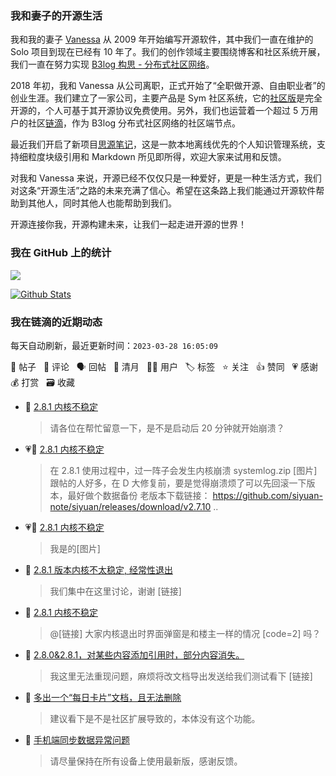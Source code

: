 ### 我和妻子的开源生活

我和我的妻子 [Vanessa](https://github.com/Vanessa219) 从 2009 年开始编写开源软件，其中我们一直在维护的 Solo 项目到现在已经有 10 年了。我们的创作领域主要围绕博客和社区系统开展，我们一直在努力实现 [B3log 构思 - 分布式社区网络](https://ld246.com/article/1546941897596)。

2018 年初，我和 Vanessa 从公司离职，正式开始了“全职做开源、自由职业者”的创业生涯。我们建立了一家公司，主要产品是 Sym 社区系统，它的[社区版](https://github.com/88250/symphony)是完全开源的，个人可基于其开源协议免费使用。另外，我们也运营着一个超过 5 万用户的社区[链滴](https://ld246.com)，作为 B3log 分布式社区网络的社区端节点。

最近我们开启了新项目[思源笔记](https://github.com/siyuan-note/siyuan)，这是一款本地离线优先的个人知识管理系统，支持细粒度块级引用和 Markdown 所见即所得，欢迎大家来试用和反馈。

对我和 Vanessa 来说，开源已经不仅仅只是一种爱好，更是一种生活方式，我们对这条“开源生活”之路的未来充满了信心。希望在这条路上我们能通过开源软件帮助到其他人，同时其他人也能帮助到我们。

开源连接你我，开源构建未来，让我们一起走进开源的世界！

### 我在 GitHub 上的统计

<a title="Hits" target="_blank" href="https://github.com/88250/88250"><img src="https://hits.b3log.org/88250/88250.svg"></a>

[![Github Stats](https://github-readme-stats.vercel.app/api?username=88250&theme=tokyonight&show_icons=true)](https://github.com/88250)

<!--events start -->

### 我在链滴的近期动态

每天自动刷新，最近更新时间：`2023-03-28 16:05:09`

📝 帖子 &nbsp; 💬 评论 &nbsp; 🗣 回帖 &nbsp; 🌙 清月 &nbsp; 👨‍💻 用户 &nbsp; 🏷️ 标签 &nbsp; ⭐️ 关注 &nbsp; 👍 赞同 &nbsp; 💗 感谢 &nbsp; 💰 打赏 &nbsp; 🗃 收藏

* 💬 [2.8.1 内核不稳定](https://ld246.com/article/1679976833441/comment/1679988720862#comments)

  > 请各位在帮忙留意一下，是不是启动后 20 分钟就开始崩溃？
* 💗📝 [2.8.1 内核不稳定](https://ld246.com/article/1679976833441)

  > 在 2.8.1 使用过程中，过一阵子会发生内核崩溃 systemlog.zip [图片] 跟帖的人好多，在 D 大修复前，要是觉得崩溃烦了可以先回滚一下版本，最好做个数据备份 老版本下载链接： https://github.com/siyuan-note/siyuan/releases/download/v2.7.10 ..
* 💗💬 [2.8.1 内核不稳定](https://ld246.com/article/1679976833441/comment/1679988561982#comments)

  > 我是的[图片]
* 💬 [2.8.1 版本内核不太稳定, 经常性退出](https://ld246.com/article/1679985436994/comment/1679988013429#comments)

  > 我们集中在这里讨论，谢谢 [链接]
* 💬 [2.8.1 内核不稳定](https://ld246.com/article/1679976833441/comment/1679987983001#comments)

  > @[链接] 大家内核退出时界面弹窗是和楼主一样的情况 [code=2] 吗？
* 💬 [2.8.0&amp;2.8.1，对某些内容添加引用时，部分内容消失。](https://ld246.com/article/1679980200782/comment/1679987203596#comments)

  > 我这里无法重现问题，麻烦将改文档导出发送给我们测试看下 [链接]
* 💬 [多出一个“每日卡片”文档，且无法删除](https://ld246.com/article/1679986355025/comment/1679986912616#comments)

  > 建议看下是不是社区扩展导致的，本体没有这个功能。
* 💬 [手机端同步数据异常问题](https://ld246.com/article/1679984739466/comment/1679985608503#comments)

  > 请尽量保持在所有设备上使用最新版，感谢反馈。


<!--events end -->
